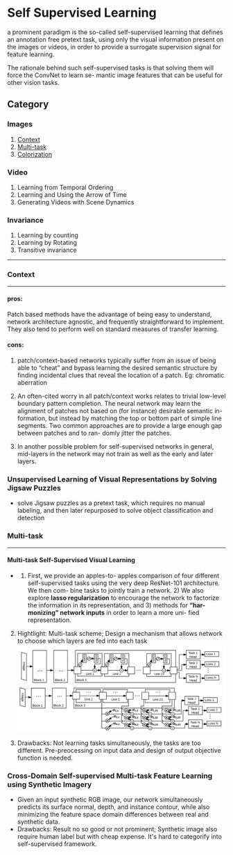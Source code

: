 # Self Supervised Learning
a prominent paradigm is the so-called self-supervised learning that defines an annotation free pretext task,
using only the visual information present on the images or videos, in order to provide a surrogate
supervision signal for feature learning.

The rationale behind such self-supervised tasks is that solving them will force the ConvNet to learn se-
mantic image features that can be useful for other vision tasks.

## Category
### Images
1) [Context](#Context)
2) [Multi-task](#Multi-task)
4) [Colorization](#Colorization)
### Video
1) Learning from Temporal Ordering
2) Learning and Using the Arrow of Time
3) Generating Videos with Scene Dynamics

### Invariance
1) Learning by counting
2) Learning by Rotating
3) Transitive invariance
-----
### Context
-----------
#### pros: 
Patch based methods have the advantage of being easy to
understand, network architecture agnostic, and frequently
straightforward to implement. They also tend to perform
well on standard measures of transfer learning.

#### cons: 
1) patch/context-based networks typically suffer
from an issue of being able to “cheat” and bypass learning
the desired semantic structure by finding incidental clues that reveal the location of a patch. Eg: chromatic aberration

2) An often-cited worry in all patch/context works relates
to trivial low-level boundary pattern completion. The neural network may learn the alignment of
patches not based on (for instance) desirable semantic in-
formation, but instead by matching the top or bottom part
of simple line segments. Two common approaches are to
provide a large enough gap between patches and to ran-
domly jitter the patches.

3) In another possible problem for self-supervised networks
in general, mid-layers in the network may not train as well
as the early and later layers.


### Unsupervised Learning of Visual Representations by Solving Jigsaw Puzzles
* solve Jigsaw puzzles as a pretext task, which requires no manual labeling, and then later repurposed to solve object classification and detection

### Multi-task
-----------
#### Multi-task Self-Supervised Visual Learning
* 1) First, we provide an apples-to-
apples comparison of four different self-supervised tasks
using the very deep ResNet-101 architecture. We then com-
bine tasks to jointly train a network. 2) We also explore **lasso
regularization** to encourage the network to factorize the
information in its representation, and 3) methods for **“har-
monizing” network inputs** in order to learn a more uni-
fied representation.
2) Hightlight: Multi-task scheme; Design a mechanism that allows network to choose which layers are fed into each task
![](https://github.com/changliu816/CV-paper-review/blob/master/photo/Screenshot%20from%202019-01-03%2012-45-00.png)

3) Drawbacks: Not learning tasks simultaneously, the tasks are too different. Pre-preocessing on input data and design of output objective function is needed. 

### Cross-Domain Self-supervised Multi-task Feature Learning using Synthetic Imagery
*  Given an input synthetic RGB image, our network simultaneously predicts its surface normal, depth, and instance contour, while also minimizing the feature space domain differences between real and synthetic data. 
* Drawbacks: Result no so good or not prominent;  Synthetic image also require human label but with cheap expense. It's hard to categorify into self-supervised framework. 
